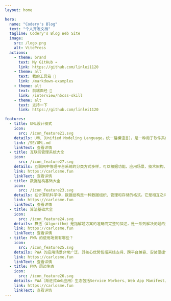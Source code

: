 ```yaml
---
layout: home

hero:
  name: "Codery's Blog"
  text: "个人开发文档"
  tagline: Codery's Blog Web Site
  image:
    src: /logo.png
    alt: VitePress
  actions:
    - theme: brand
      text: My GitHub ➟
      link: https://github.com/linlei1120
    - theme: alt
      text: 我的工具箱 🔨
      link: /markdown-examples
    - theme: alt
      text: 前端面经 🎒
      link: /interview/h5css-skill
    - theme: alt
      text: 支持一下
      link: https://github.com/linlei1120

features:
  - title: UML设计模式
    icon:
      src: /icon_feature21.svg
    details: UML（Unified Modeling Language，统一建模语言），是一种用于软件系统分析和设计的语言工具，用于帮助软件开发人员进行思考和记录思路的结果UML本身是一套符号的规定，通过这些符号，来描述软件模型中各个元素之间的关系；比如类...
    link: /SE/UML.md
    linkText: 查看详情
  - title: 互联网管理系统大全
    icon:
      src: /icon_feature27.svg
    details: 互联网中管理平台系统的分类方式多样，可以根据功能、应用场景、技术架构、部署方式、行业和用户类型进行划分。不同的系统服务于不同的需求，企业可以根据自身业务特点选择合适的系统来提升管理效率和竞争力...
    link: https://carlosme.fun
    linkText: 查看详情
  - title: 数据结构基础大全
    icon:
      src: /icon_feature23.svg
    details: 在计算机科学中，数据结构是一种数据组织、管理和存储的格式。它是相互之间存在一种或多种特定关系的数据元素的集合。通常情况下，精心选择的数据结构可以带来更高的运行或者存储效率。数据结构往往同高效的检索算法和索引技术相关...
    link: https://carlosme.fun
    linkText: 查看详情
  - title: 算法基础大全
    icon:
      src: /icon_feature24.svg
    details: 算法（Algorithm）是指解题方案的准确而完整的描述，是一系列解决问题的清晰指令，算法代表着用系统的方法描述解决问题的策略机制。也就是说，能够对一定规范的输入，在有限时间内获得所要求的输出...
    link: https://carlosme.fun
    linkText: 查看详情
  - title: PWA 的使用场景有哪些？
    icon:
      src: /icon_feature25.svg
    details: PWA 的应用场景非常广泛，其核心优势包括离线支持、跨平台兼容、安装便捷性等，使其适用于各种类型的应用和服务。无论是商业、教育、医疗还是娱乐领域，PWA 都能够提供流畅、高效和可靠的用户体验。
    link: https://carlosme.fun
    linkText: 查看详情
  - title: PWA 周边生态
    icon:
      src: /icon_feature26.svg
    details: PWA（渐进式Web应用）生态包括Service Workers、Web App Manifest、响应式设计、离线支持、推送通知和应用缓存等技术，旨在提升Web应用的性能和用户体验，接近原生应用的功能。
    link: https://carlosme.fun
    linkText: 查看详情
---
```

<!-- 添加到md文章末尾 -->
<confetti />

<!-- 添加到md文章末尾 -->
<VisitorPanel />
